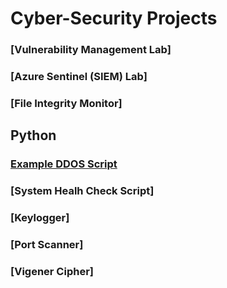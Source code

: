 # Cyber-Security Projects 

### [Vulnerability Management Lab]

### [Azure Sentinel (SIEM) Lab]

### [File Integrity Monitor]


## Python

### [Example DDOS Script](https://github.com/DaveRoppo/Cyber-Security/tree/main/Example%20DDOS)

### [System Healh Check Script]

### [Keylogger]

### [Port Scanner]

### [Vigener Cipher]
